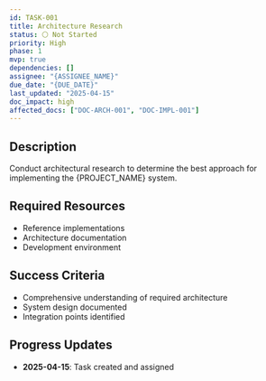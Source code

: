 ```yaml
---
id: TASK-001
title: Architecture Research
status: ⚪ Not Started
priority: High
phase: 1
mvp: true
dependencies: []
assignee: "{ASSIGNEE_NAME}"
due_date: "{DUE_DATE}"
last_updated: "2025-04-15"
doc_impact: high
affected_docs: ["DOC-ARCH-001", "DOC-IMPL-001"]
---
```


## Description

Conduct architectural research to determine the best approach for implementing the {PROJECT_NAME} system.

## Required Resources

- Reference implementations
- Architecture documentation
- Development environment

## Success Criteria

- Comprehensive understanding of required architecture
- System design documented
- Integration points identified

## Progress Updates

- **2025-04-15**: Task created and assigned
